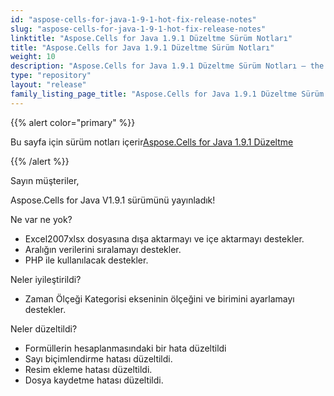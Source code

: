 ```yaml
---
id: "aspose-cells-for-java-1-9-1-hot-fix-release-notes"
slug: "aspose-cells-for-java-1-9-1-hot-fix-release-notes"
linktitle: "Aspose.Cells for Java 1.9.1 Düzeltme Sürüm Notları"
title: "Aspose.Cells for Java 1.9.1 Düzeltme Sürüm Notları"
weight: 10
description: "Aspose.Cells for Java 1.9.1 Düzeltme Sürüm Notları – the latest updates and fixes."
type: "repository"
layout: "release"
family_listing_page_title: "Aspose.Cells for Java 1.9.1 Düzeltme Sürüm Notları"
---
```

{{% alert color="primary" %}} 

 Bu sayfa için sürüm notları içerir[Aspose.Cells for Java 1.9.1 Düzeltme](https://releases.aspose.com/cells/java/new-releases/aspose.cells-for-java-1.9.1-hot-fix/)

{{% /alert %}} 

 Sayın müşteriler,

 Aspose.Cells for Java V1.9.1 sürümünü yayınladık!

 Ne var ne yok?

- Excel2007xlsx dosyasına dışa aktarmayı ve içe aktarmayı destekler.
- Aralığın verilerini sıralamayı destekler.
- PHP ile kullanılacak destekler.

 Neler iyileştirildi?

-  Zaman Ölçeği Kategorisi ekseninin ölçeğini ve birimini ayarlamayı destekler.

 Neler düzeltildi?

-  Formüllerin hesaplanmasındaki bir hata düzeltildi
-  Sayı biçimlendirme hatası düzeltildi.
-  Resim ekleme hatası düzeltildi.
-  Dosya kaydetme hatası düzeltildi.
